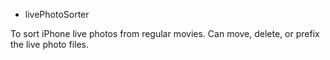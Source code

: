 * livePhotoSorter

To sort iPhone live photos from regular movies. Can move, delete, or prefix the live photo files.
